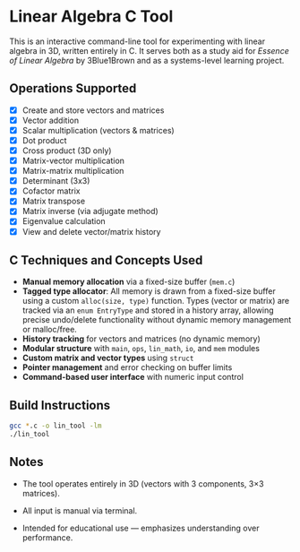 # Linear Algebra C Tool

This is an interactive command-line tool for experimenting with linear algebra in 3D, written entirely in C. It serves both as a study aid for *Essence of Linear Algebra* by 3Blue1Brown and as a systems-level learning project.

## Operations Supported

- [x] Create and store vectors and matrices
- [x] Vector addition
- [x] Scalar multiplication (vectors & matrices)
- [x] Dot product
- [x] Cross product (3D only)
- [x] Matrix-vector multiplication
- [x] Matrix-matrix multiplication
- [x] Determinant (3x3)
- [x] Cofactor matrix
- [x] Matrix transpose
- [x] Matrix inverse (via adjugate method)
- [x] Eigenvalue calculation
- [x] View and delete vector/matrix history

## C Techniques and Concepts Used

- **Manual memory allocation** via a fixed-size buffer (`mem.c`)
- **Tagged type allocator**: All memory is drawn from a fixed-size buffer using a custom `alloc(size, type)` function. Types (vector or matrix) are tracked via an `enum EntryType` and stored in a history array, allowing precise undo/delete functionality without dynamic memory management or malloc/free.
- **History tracking** for vectors and matrices (no dynamic memory)
- **Modular structure** with `main`, `ops`, `lin_math`, `io`, and `mem` modules
- **Custom matrix and vector types** using `struct`
- **Pointer management** and error checking on buffer limits
- **Command-based user interface** with numeric input control

## Build Instructions

```bash
gcc *.c -o lin_tool -lm
./lin_tool
```

## Notes

- The tool operates entirely in 3D (vectors with 3 components, 3×3 matrices).
- All input is manual via terminal.

- Intended for educational use — emphasizes understanding over performance.
